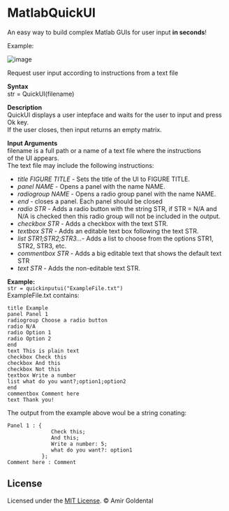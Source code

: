 # MatlabQuickUI
An easy way to build complex Matlab GUIs for user input **in seconds**!
   
Example:  

![image](https://user-images.githubusercontent.com/50057077/71688767-69b57500-2d98-11ea-8f0e-254b9bf381c0.png)
  
  
Request user input according to instructions from a text file  
  
**Syntax**  
str = QuickUI(filename)  
  
**Description**  
QuickUI displays a user intepface and waits for the user to input and press Ok key.  
If the user closes, then input returns an empty matrix.  
  
**Input Arguments**  
filename is a full path or a name of a text file where the instructions  
of the UI appears.  
The text file may include the following instructions:  
* *title FIGURE TITLE* - Sets the title of the UI to FIGURE TITLE.  
* *panel NAME*            -   Opens a panel with the name NAME.   
* *radiogroup NAME*       -   Opens a radio group panel with the name NAME.   
* *end*                   -   closes a panel. Each panel should be closed  
* *radio STR*             -   Adds a radio button with the string STR, if STR = N/A and N/A is checked then this radio group will not be included in the output.  
* *checkbox STR*          -   Adds a checkbox with the text STR.  
* *textbox STR*           -   Adds an editable text box following the text STR.  
* *list STR1;STR2;STR3...*-   Adds a list to choose from the options STR1, STR2, STR3, etc.  
* *commentbox STR*        -   Adds a big editable text that shows the default text STR  
* *text STR*              -   Adds the non-editable text STR.      
  
**Example:**  
`str = quickinputui("ExampleFile.txt")`  
ExampleFile.txt contains:  
~~~~
title Example  
panel Panel 1   
radiogroup Choose a radio button  
radio N/A  
radio Option 1  
radio Option 2  
end  
text This is plain text  
checkbox Check this  
checkbox And this  
checkbox Not this  
textbox Write a number  
list what do you want?;option1;option2  
end  
commentbox Comment here  
text Thank you!  
~~~~
  
The output from the example above woul be a string conating:  
``` 
Panel 1 : {   
              Check this;    
              And this;   
              Write a number: 5;  
              what do you want?: option1 
           };  
Comment here : Comment  
```


License
-------

Licensed under the [MIT License](LICENSE.md). &copy; Amir Goldental
